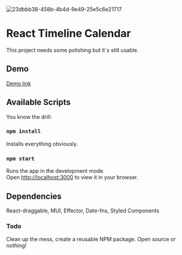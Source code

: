 ![23dbbb38-458b-4b4d-9e49-25e5c6e21717](https://vercel.com/6584574c-7a8a-4b05-98eb-86e69de97cd9)

# React Timeline Calendar

This project needs some polishing but it`s still usable.

## Demo

[Demo link](https://react-timeline-calendar.vercel.app)


## Available Scripts

You know the drill:

### `npm install`

Installs everything obviously.

### `npm start`

Runs the app in the development mode.\
Open [http://localhost:3000](http://localhost:3000) to view it in your browser.

## Dependencies

React-draggable, MUI, Effector, Date-fns, Styled Components

### Todo

Clean up the mess, create a reusable NPM package. Open source or nothing!
